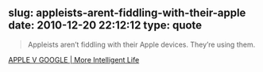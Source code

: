 slug: appleists-arent-fiddling-with-their-apple
date: 2010-12-20 22:12:12
type: quote
---

> Appleists aren’t fiddling with their Apple devices. They’re using them.

[APPLE V GOOGLE | More Intelligent Life](http://moreintelligentlife.com/content/ideas/robert-lane-greene/apple-v-google?page=full)
